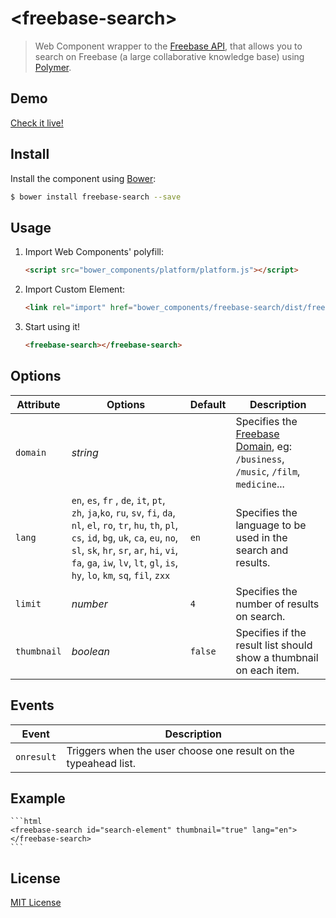 # &lt;freebase-search&gt;

> Web Component wrapper to the [Freebase API](https://developers.google.com/freebase/), that allows you to search on Freebase (a large collaborative knowledge base) using [Polymer](http://www.polymer-project.org/).

## Demo

[Check it live!](http://cesarwbr.github.io/freebase-search/)

## Install

Install the component using [Bower](http://bower.io/):

```sh
$ bower install freebase-search --save
```

## Usage

1. Import Web Components' polyfill:

    ```html
    <script src="bower_components/platform/platform.js"></script>
    ```

2. Import Custom Element:

    ```html
    <link rel="import" href="bower_components/freebase-search/dist/freebase-search.html">
    ```

3. Start using it!

    ```html
    <freebase-search></freebase-search>
    ```

## Options

Attribute  | Options        | Default             | Description
---        | ---            | ---                 | ---
`domain`   | *string*       |                     | Specifies the [Freebase Domain](https://developers.google.com/freebase/guide/basic_concepts#domains), eg: `/business`, `/music`, `/film`, `medicine`...
`lang`     | `en`, `es`, `fr` , `de`, `it`, `pt`, `zh`, `ja`,`ko`, `ru`, `sv`, `fi`, `da`, `nl`, `el`, `ro`, `tr`, `hu`, `th`, `pl`, `cs`, `id`, `bg`, `uk`, `ca`, `eu`, `no`, `sl`, `sk`, `hr`, `sr`, `ar`, `hi`, `vi`, `fa`, `ga`, `iw`, `lv`, `lt`, `gl`, `is`, `hy`, `lo`, `km`, `sq`, `fil`, `zxx`    | `en`    | Specifies the language to be used in the search and results.
`limit`    | *number*       | `4`                 | Specifies the number of results on search.
`thumbnail`| *boolean*      | `false`             | Specifies if the result list should show a thumbnail on each item.


## Events

Event      | Description
---        | ---
`onresult` | Triggers when the user choose one result on the typeahead list.

## Example

    ```html
    <freebase-search id="search-element" thumbnail="true" lang="en"></freebase-search>
    ```

## License

[MIT License](http://opensource.org/licenses/MIT)
